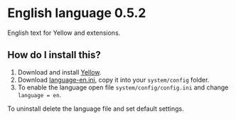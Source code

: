 English language 0.5.2
======================
English text for Yellow and extensions.

How do I install this?
----------------------
1. Download and install [Yellow](https://github.com/datenstrom/yellow/).  
2. Download [language-en.ini](language-en.ini?raw=true), copy it into your `system/config` folder.  
3. To enable the language open file `system/config/config.ini` and change `language = en`.

To uninstall delete the language file and set default settings.